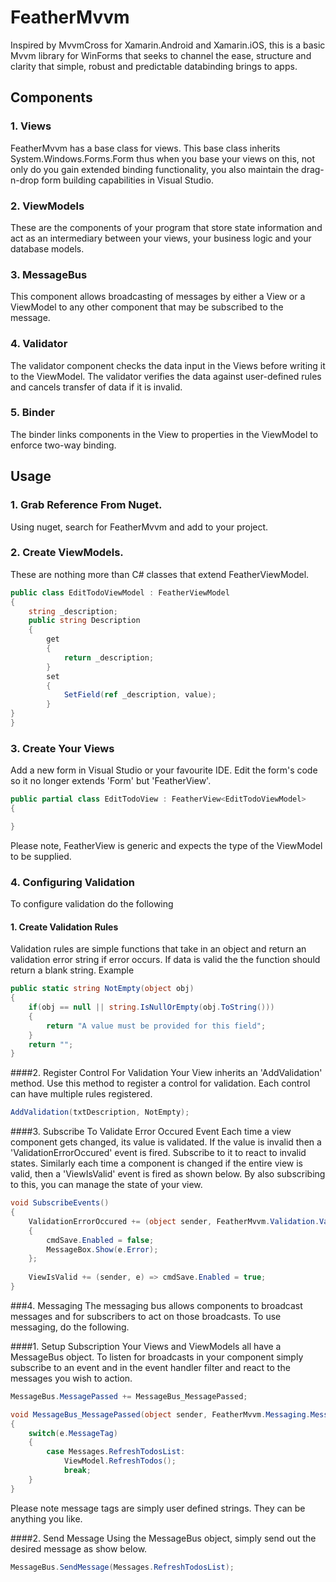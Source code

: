 # FeatherMvvm
Inspired by MvvmCross for Xamarin.Android and Xamarin.iOS, this is a basic Mvvm library for WinForms that seeks to channel the ease, structure and 
clarity that simple, robust and predictable databinding brings to apps.

## Components
### 1. Views
FeatherMvvm has a base class for views. This base class inherits System.Windows.Forms.Form thus when you base your views on this, not only do 
you gain extended binding functionality, you also maintain the drag-n-drop form building capabilities in Visual Studio.

### 2. ViewModels
These are the components of your program that store state information and act as an intermediary between your views, your business logic and your database models.

### 3. MessageBus
This component allows broadcasting of messages by either a View or a ViewModel to any other component that may be subscribed to the message.

### 4. Validator
The validator component checks the data input in the Views before writing it to the ViewModel. The validator verifies the data against user-defined rules and cancels transfer of data if it is invalid.

### 5. Binder
The binder links components in the View to properties in the ViewModel to enforce two-way binding.

## Usage
### 1. Grab Reference From Nuget.
Using nuget, search for FeatherMvvm and add to your project.

### 2. Create ViewModels. 
These are nothing more than C# classes that extend FeatherViewModel.

```C#
public class EditTodoViewModel : FeatherViewModel
{
	string _description;
	public string Description
	{
		get
		{
			return _description;
		}
		set
		{
			SetField(ref _description, value);
		}
}
}
```
### 3. Create Your Views
Add a new form in Visual Studio or your favourite IDE. Edit the form's code so it no longer extends 'Form' but 'FeatherView'.

```C#
public partial class EditTodoView : FeatherView<EditTodoViewModel>
{

}
```

Please note, FeatherView is generic and expects the type of the ViewModel to be supplied.

### 4. Configuring Validation
To configure validation do the following
#### 1. Create Validation Rules
Validation rules are simple functions that take in an object and return an validation error string if error occurs. If data is valid the the function should return a blank string. Example

```C#
public static string NotEmpty(object obj)
{
	if(obj == null || string.IsNullOrEmpty(obj.ToString()))
	{
		return "A value must be provided for this field";
	}
	return "";
}
```

####2. Register Control For Validation
Your View inherits an 'AddValidation' method. Use this method to register a control for validation. Each control can have multiple rules registered.

```C#
AddValidation(txtDescription, NotEmpty);
```
####3. Subscribe To Validate Error Occured Event
Each time a view component gets changed, its value is validated. If the value is invalid then a 'ValidationErrorOccured' event is fired. Subscribe to it to react to invalid states. Similarly each time a component is changed if the entire view is valid, then a 'ViewIsValid' event is fired as shown below. By also subscribing to this, you can manage the state of your view.

```C#
void SubscribeEvents()
{
	ValidationErrorOccured += (object sender, FeatherMvvm.Validation.ValidationErrorEventArgs e) => 
	{
		cmdSave.Enabled = false;
		MessageBox.Show(e.Error);
	};
	
	ViewIsValid += (sender, e) => cmdSave.Enabled = true;
}
```
###4. Messaging
The messaging bus allows components to broadcast messages and for subscribers to act on those broadcasts. To use messaging, do the following.

####1. Setup Subscription
Your Views and ViewModels all have a MessageBus object. To listen for broadcasts in your component simply subscribe to an event and in the event handler
filter and react to the messages you wish to action.

```C#
MessageBus.MessagePassed += MessageBus_MessagePassed;
```

```C#
void MessageBus_MessagePassed(object sender, FeatherMvvm.Messaging.MessageEventArgs e)
{
    switch(e.MessageTag)
    {
        case Messages.RefreshTodosList:
            ViewModel.RefreshTodos();
            break;
    }
}
```

Please note message tags are simply user defined strings. They can be anything you like.


####2. Send Message
Using the MessageBus object, simply send out the desired message as show below.

```C#
MessageBus.SendMessage(Messages.RefreshTodosList);
```

###